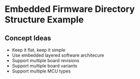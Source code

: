 # Embedded Firmware Directory Structure Example

## Concept Ideas
* Keep it flat, keep it simple
* Use embedded layered software architecure
* Support multiple board revisions
* Support multiple board variants
* Support multiple MCU types
